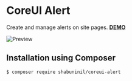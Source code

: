 CoreUI Alert
============

Create and manage alerts on site pages. 
**[DEMO](https://shabuninil.github.io/coreui-info)**
 
![Preview](https://raw.githubusercontent.com/shabuninil/coreui-alert/master/preview.png) 

Installation using Composer
---------------------------
```
$ composer require shabuninil/coreui-alert
```
